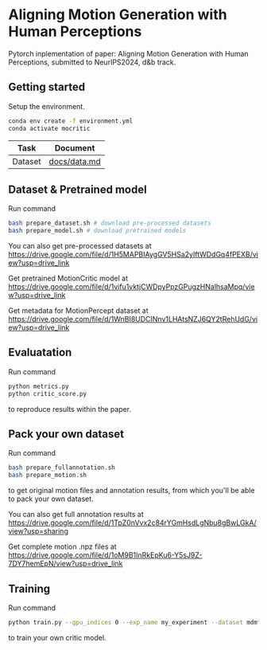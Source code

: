 # Aligning Motion Generation with Human Perceptions

Pytorch inplementation of paper: Aligning Motion Generation with Human Perceptions, submitted to NeurIPS2024, d&b track.

## Getting started
Setup the environment.
```bash
conda env create -f environment.yml
conda activate mocritic
```

| Task    | Document                     |
| ------- | ---------------------------- |
| Dataset | [docs/data.md](docs/data.md) |



## Dataset & Pretrained model
Run command
```bash
bash prepare_dataset.sh # download pre-processed datasets
bash prepare_model.sh # download pretrained models
```

You can also get pre-processed datasets at https://drive.google.com/file/d/1H5MAPBIAygGV5HSa2yIftWDdGq4fPEXB/view?usp=drive_link

Get pretrained MotionCritic model at https://drive.google.com/file/d/1vifu1vktjCWDpyPpzGPugzHNalhsaMpq/view?usp=drive_link

Get metadata for MotionPercept dataset at https://drive.google.com/file/d/1WnBI8UDCINnv1LHAtsNZJ6QY2tRehUdG/view?usp=drive_link



## Evaluatation

Run command
```bash
python metrics.py
python critic_score.py
```

to reproduce results within the paper.


## Pack your own dataset
Run command
```bash
bash prepare_fullannotation.sh
bash prepare_motion.sh
```
to get original motion files and annotation results, from which you'll be able to pack your own dataset.

You can also get full annotation results at https://drive.google.com/file/d/1TpZ0nVvx2c84rYGmHsdLgNbu8gBwLGkA/view?usp=sharing

Get complete motion .npz files at https://drive.google.com/file/d/1oM9B1InRkEpKu6-Y5sJ9Z-7DY7hemEpN/view?usp=drive_link

## Training
Run command
```bash
python train.py --gpu_indices 0 --exp_name my_experiment --dataset mdmfull_shuffle --save_latest --lr_decay --big_model
```
to train your own critic model.


